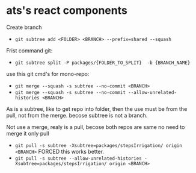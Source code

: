 # ats's react components

Create branch
- ```git subtree add <FOLDER> <BRANCH> --prefix=shared --squash```

Frist command git:
- ```git subtree split -P packages/{FOLDER_TO_SPLIT}  -b {BRANCH_NAME}```

use this git cmd's for mono-repo:
- ```git merge --squash -s subtree --no-commit <BRANCH>```
- ```git merge --squash -s subtree --no-commit --allow-unrelated-histories <BRANCH>``` 


As is a subtree, like to get repo into folder, then the use must be from the pull, not from the merge. 
becose subtree is not a branch.

Not use a merge, realy is a pull, becose both repos are same no need to merge it only pull
- ```git pull -s subtree -Xsubtree=packages/stepsIrrigation/ origin <BRANCH>```
FORCED this works better.
- ```git pull -s subtree --allow-unrelated-histories -Xsubtree=packages/stepsIrrigation/ origin <BRANCH>```
